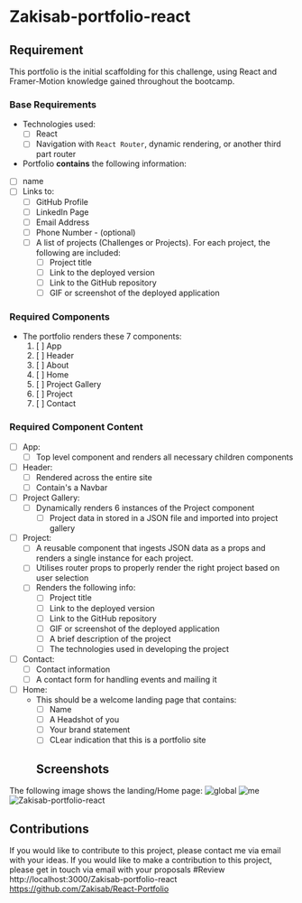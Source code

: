 # Zakisab-portfolio-react
## Requirement
This portfolio is the initial scaffolding for this challenge, using React and Framer-Motion knowledge gained throughout the bootcamp. 
### Base Requirements

* Technologies used:
  * [ ] React
  * [ ] Navigation with `React Router`, dynamic rendering, or another third part router
*  Portfolio **contains** the following information:
  * [ ] name
  * [ ] Links to:
    * [ ] GitHub Profile
    * [ ] LinkedIn Page
    * [ ] Email Address
    * [ ] Phone Number - (optional)   
    * [ ] A list of projects (Challenges or Projects). For each project, the following are included:
      * [ ] Project title
      * [ ] Link to the deployed version
      * [ ] Link to the GitHub repository
      * [ ] GIF or screenshot of the deployed application

### Required Components

* The portfolio renders these 7 components:
  1. [ ] App
  2. [ ] Header
  3. [ ] About
  4. [ ] Home
  5. [ ] Project Gallery
  6. [ ] Project
  7. [ ] Contact

### Required Component Content
* [ ] App:
  * [ ] Top level component and renders all necessary children components
* [ ] Header:
   * [ ] Rendered across the entire site
   * [ ] Contain's a Navbar
* [ ] Project Gallery:
  * [ ] Dynamically renders 6 instances of the Project component
    * [ ] Project data in stored in a JSON file and imported into project gallery
* [ ] Project:
   * [ ] A reusable component that ingests JSON data as a props and renders a single instance for each project.
   * [ ] Utilises router props to properly render the right project based on user selection
   * [ ] Renders the following info:
     * [ ] Project title
     * [ ] Link to the deployed version
     * [ ] Link to the GitHub repository
     * [ ] GIF or screenshot of the deployed application
     * [ ] A brief description of the project
     * [ ] The technologies used in developing the project
* [ ] Contact:
  * [ ] Contact information
  * [ ] A contact form for handling events and mailing it
* [ ] Home:
  * This should be a welcome landing page that contains:
     * [ ] Name
     * [ ] A Headshot of you
     * [ ] Your brand statement
     * [ ] CLear indication that this is a portfolio site
     ## Screenshots
The following image shows the landing/Home page:
![global](https://user-images.githubusercontent.com/118730175/227419499-d411cbeb-707b-4144-8e30-90d5668f8b2b.svg)
![me](https://user-images.githubusercontent.com/118730175/227419501-f597387b-c814-405c-bc9b-e0de6d733cd6.jpg)
![Zakisab-portfolio-react](https://user-images.githubusercontent.com/118730175/227419503-fae5bfab-5fd5-4bb3-a6f5-c48b85f094cc.jpg)

## Contributions
If you would like to contribute to this project, please contact me via email with your ideas.
  If you would like to make a contribution to this project, please get in touch via email with your proposals
  #Review
  http://localhost:3000/Zakisab-portfolio-react                                                                                                                           https://github.com/Zakisab/React-Portfolio
